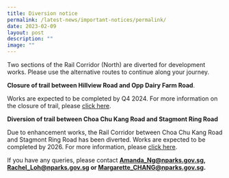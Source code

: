 ```yaml
---
title: Diversion notice
permalink: /latest-news/important-notices/permalink/
date: 2023-02-09
layout: post
description: ""
image: ""
---
```

Two sections of the Rail Corridor (North) are diverted for development works. Please use the alternative routes to continue along your journey. 

**Closure of trail between Hillview Road and Opp Dairy Farm Road**. 

Works are expected to be completed by Q4 2024. For more information on the closure of trail, please [click here](/files/RC%20Notices/LTA%20diversion%20notice.pdf).

**Diversion of trail between Choa Chu Kang Road and Stagmont Ring Road**

Due to enhancement works, the Rail Corridor between Choa Chu Kang Road and Stagmont Ring Road has been diverted. Works are expected to be completed by 2026. For more information, please [click here](/files/RC%20Notices/17%20Feb%202023%20Diversion%20Notice%20for%20Rail%20Corridor.pdf).


If you have any queries, please contact **Amanda_Ng@nparks.gov.sg, Rachel_Loh@nparks.gov.sg or Margarette_CHANG@nparks.gov.sg.**